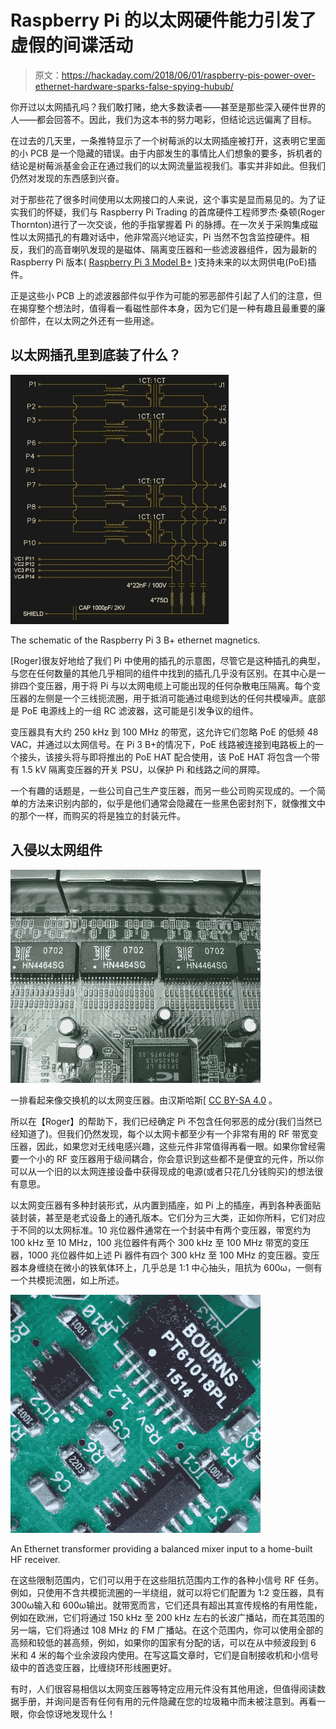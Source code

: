 # Raspberry Pi 的以太网硬件能力引发了虚假的间谍活动

> 原文：<https://hackaday.com/2018/06/01/raspberry-pis-power-over-ethernet-hardware-sparks-false-spying-hubub/>

你开过以太网插孔吗？我们敢打赌，绝大多数读者——甚至是那些深入硬件世界的人——都会回答不。因此，我们为这本书的努力喝彩，但结论远远偏离了目标。

在过去的几天里，一条推特显示了一个树莓派的以太网插座被打开，这表明它里面的小 PCB 是一个隐藏的错误。由于内部发生的事情比人们想象的要多，拆机者的结论是树莓派基金会正在通过我们的以太网流量监视我们。事实并非如此。但我们仍然对发现的东西感到兴奋。

对于那些花了很多时间使用以太网接口的人来说，这个事实是显而易见的。为了证实我们的怀疑，我们与 Raspberry Pi Trading 的首席硬件工程师罗杰·桑顿(Roger Thornton)进行了一次交谈，他的手指掌握着 Pi 的脉搏。在一次关于采购集成磁性以太网插孔的有趣对话中，他非常高兴地证实，Pi 当然不包含监控硬件。相反，我们的高音喇叭发现的是磁体、隔离变压器和一些滤波器组件，因为最新的 Raspberry Pi 版本( [Raspberry Pi 3 Model B+](https://hackaday.com/2018/03/14/raspberry-pi-gets-faster-cpu-and-better-networking-in-the-new-model-3-b/) )支持未来的以太网供电(PoE)插件。

正是这些小 PCB 上的滤波器部件似乎作为可能的邪恶部件引起了人们的注意，但在揭穿整个想法时，值得看一看磁性部件本身，因为它们是一种有趣且最重要的廉价部件，在以太网之外还有一些用途。

## 以太网插孔里到底装了什么？

[![The schematic of the Raspberry Pi 3 B+ ethernet magnetics.](img/f0bc2af2c14120fcbda7ea17fbc7659d.png)](https://hackaday.com/wp-content/uploads/2018/05/magjack-schematic-themed.jpg)

The schematic of the Raspberry Pi 3 B+ ethernet magnetics.

[Roger]很友好地给了我们 Pi 中使用的插孔的示意图，尽管它是这种插孔的典型，与您在任何数量的其他几乎相同的组件中找到的插孔几乎没有区别。在其中心是一排四个变压器，用于将 Pi 与以太网电缆上可能出现的任何杂散电压隔离。每个变压器的左侧是一个三线扼流圈，用于抵消可能通过电缆到达的任何共模噪声。底部是 PoE 电源线上的一组 RC 滤波器，这可能是引发争议的组件。

变压器具有大约 250 kHz 到 100 MHz 的带宽，这允许它们忽略 PoE 的低频 48 VAC，并通过以太网信号。在 Pi 3 B+的情况下，PoE 线路被连接到电路板上的一个接头，该接头将与即将推出的 PoE HAT 配合使用，该 PoE HAT 将包含一个带有 1.5 kV 隔离变压器的开关 PSU，以保护 Pi 和线路之间的屏障。

一个有趣的话题是，一些公司自己生产变压器，而另一些公司购买现成的。一个简单的方法来识别内部的，似乎是他们通常会隐藏在一些黑色密封剂下，就像推文中的那个一样，而购买的将是独立的封装元件。

## 入侵以太网组件

[![](img/578667b745726ecbf4b208b7e4316902.png)](https://hackaday.com/wp-content/uploads/2018/05/quad_10-100_mbit_ethernet_pulse_transformers_img_7814.jpg) 

一排看起来像交换机的以太网变压器。由汉斯哈斯[ [CC BY-SA 4.0](https://commons.wikimedia.org/wiki/File:Quad_10-100_MBIT_ethernet_pulse_transformers_IMG_7814.jpg) 。

所以在【Roger】的帮助下，我们已经确定 Pi 不包含任何邪恶的成分(我们当然已经知道了)。但我们仍然发现，每个以太网卡都至少有一个非常有用的 RF 带宽变压器，因此，如果您对无线电感兴趣，这些元件非常值得再看一眼。如果你曾经需要一个小的 RF 变压器用于级间耦合，你会意识到这些都不是便宜的元件，所以你可以从一个旧的以太网连接设备中获得现成的电源(或者只花几分钱购买)的想法很有意思。

以太网变压器有多种封装形式，从内置到插座，如 Pi 上的插座，再到各种表面贴装封装，甚至是老式设备上的通孔版本。它们分为三大类，正如你所料，它们对应于不同的以太网标准。10 兆位器件通常在一个封装中有两个变压器，带宽约为 100 kHz 至 10 MHz，100 兆位器件有两个 300 kHz 至 100 MHz 带宽的变压器，1000 兆位器件如上述 Pi 器件有四个 300 kHz 至 100 MHz 的变压器。变压器本身缠绕在微小的铁氧体环上，几乎总是 1:1 中心抽头，阻抗为 600ω，一侧有一个共模扼流圈，如上所述。

[![An Ethernet transformer providing a balanced mixer input to a home-built HF receiver.](img/c01a5fceb67f3bdb021ba5913611c5bf.png)](https://hackaday.com/wp-content/uploads/2018/05/transformer-in-receiver.jpg)

An Ethernet transformer providing a balanced mixer input to a home-built HF receiver.

在这些限制范围内，它们可以用于在这些阻抗范围内工作的各种小信号 RF 任务。例如，只使用不含共模扼流圈的一半绕组，就可以将它们配置为 1:2 变压器，具有 300ω输入和 600ω输出。就带宽而言，它们还具有超出其宣传规格的有用性能，例如在欧洲，它们将通过 150 kHz 至 200 kHz 左右的长波广播站，而在其范围的另一端，它们将通过 108 MHz 的 FM 广播站。在这个范围内，你可以使用全部的高频和较低的甚高频，例如，如果你的国家有分配的话，可以在从中频波段到 6 米和 4 米的每个业余波段内使用。在写这篇文章时，它们是自制接收机和小信号级中的首选变压器，比缠绕环形线圈更好。

有时，人们很容易相信以太网变压器等特定应用元件没有其他用途，但值得阅读数据手册，并询问是否有任何有用的元件隐藏在您的垃圾箱中而未被注意到。再看一眼，你会惊讶地发现什么！